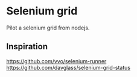 Selenium grid
=============

Pilot a selenium grid from nodejs.

Inspiration
-----------

https://github.com/vvo/selenium-runner
https://github.com/davglass/selenium-grid-status
